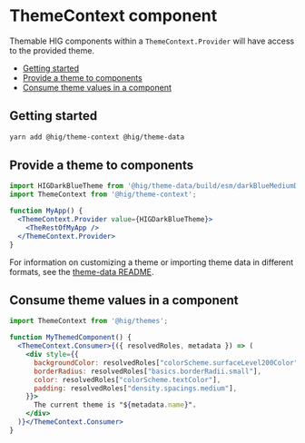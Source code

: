 # ThemeContext component

Themable HIG components within a `ThemeContext.Provider` will have access to the provided theme.

<!-- START doctoc generated TOC please keep comment here to allow auto update -->
<!-- DON'T EDIT THIS SECTION, INSTEAD RE-RUN doctoc TO UPDATE -->


- [Getting started](#getting-started)
- [Provide a theme to components](#provide-a-theme-to-components)
- [Consume theme values in a component](#consume-theme-values-in-a-component)

<!-- END doctoc generated TOC please keep comment here to allow auto update -->

## Getting started

```bash
yarn add @hig/theme-context @hig/theme-data
```

## Provide a theme to components

```jsx
import HIGDarkBlueTheme from '@hig/theme-data/build/esm/darkBlueMediumDensityTheme';
import ThemeContext from '@hig/theme-context';

function MyApp() {
  <ThemeContext.Provider value={HIGDarkBlueTheme}>
    <TheRestOfMyApp />
  </ThemeContext.Provider>
}
```

For information on customizing a theme or importing theme data in different formats, see the [theme-data README](../packages/theme-data/README.md).

## Consume theme values in a component
```jsx
import ThemeContext from '@hig/themes';

function MyThemedComponent() {
  <ThemeContext.Consumer>{({ resolvedRoles, metadata }) => (
    <div style={{
      backgroundColor: resolvedRoles["colorScheme.surfaceLevel200Color"],
      borderRadius: resolvedRoles["basics.borderRadii.small"],
      color: resolvedRoles["colorScheme.textColor"],
      padding: resolvedRoles["density.spacings.medium"],
    }}>
      The current theme is "${metadata.name}".
    </div>
  )}</ThemeContext.Consumer>
}
```
